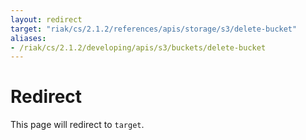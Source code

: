 ```yaml
---
layout: redirect
target: "riak/cs/2.1.2/references/apis/storage/s3/delete-bucket"
aliases:
- /riak/cs/2.1.2/developing/apis/s3/buckets/delete-bucket
---
```


# Redirect

This page will redirect to `target`.
